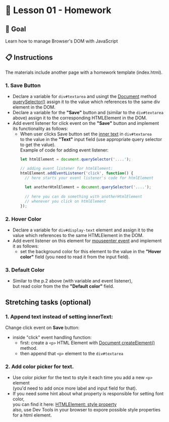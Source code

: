 # 📝 Lesson 01 - Homework

##  📌 Goal
Learn how to manage Browser's DOM with JavaScript

## 📋 Instructions

The materials include another page with a homework template (index.html).

### 1. Save Button

- Declare a variable for `div#textarea` and usingt the [Document](https://developer.mozilla.org/en-US/docs/Web/API/Document) method [querySelector()](https://developer.mozilla.org/en-US/docs/Web/API/Document/querySelector) assign it to the value which references to the same div element in the DOM.
- Declare a variable for the **"Save"** button and (similar to the `div#textarea` above) assign it to the corresponding HTMLElement in the DOM. 
- Add event listener for click event on the **"Save"** button and implement its functionality as follows: 
  - When user clicks Save button set the [inner text](https://developer.mozilla.org/en-US/docs/Web/API/HTMLElement/innerText) in `div#textarea` \
    to the value in the **"Text"** input field (use appropriate query selector to get the value).\
    Example of code for adding event listener:
    ```javascript
    let htmlElement = document.querySelector('....');
    
    // adding event listener for htmlElement:
    htmlElement.addEventListener('click', function() {
      // here starts your event listener's code for htmlElement
      
      let anotherHtmlElement = document.querySelector('....');
      
      // here you can do something with anotherHtmlElement 
      // whenever you click on htmlElement
    });
    ```

### 2. Hover Color
- Declare a variable for `div#display-text` element and assign it to the value which references to the same HTMLElement in the DOM.
- Add event listener on this element for [mouseenter event](https://developer.mozilla.org/en-US/docs/Web/API/Element/mouseenter_event) and implement it as follows: 
  - set the background color for this element to the value in the **"Hover color"** field (you need to read it from the input field).

### 3. Default Color
- Similar to the p.2 above (with variable and event listener), \
  but read color from the the **"Default color"** field.


## Stretching tasks (optional)

### 1. Append text instead of setting innerText:

Change click event on **Save** button:
- inside "click" event handling function:
  - first: create a `<p>` HTML Element with [Document createElement()](https://developer.mozilla.org/en-US/docs/Web/API/Document/createElement) method. 
  - then append that `<p>` element to the `div#textarea`

### 2. Add color picker for text.

- Use color picker for the text to style it each time you add a new `<p>` element \
  (you'd need to add once more label and input field for that).
- If you need some hint about what property is responsible for setting font color, \
  you can find it here: [HTMLElement: style property](https://developer.mozilla.org/en-US/docs/Web/API/HTMLElement/style) \
  also, use Dev Tools in your browser to expore possible style properties for a html element.
